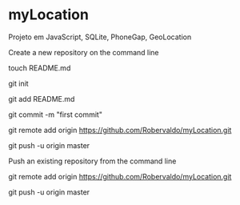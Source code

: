 myLocation
==========

Projeto em JavaScript, SQLite, PhoneGap, GeoLocation



Create a new repository on the command line


touch README.md

git init

git add README.md

git commit -m "first commit"

git remote add origin https://github.com/Robervaldo/myLocation.git

git push -u origin master


Push an existing repository from the command line


git remote add origin https://github.com/Robervaldo/myLocation.git

git push -u origin master
